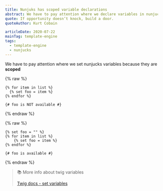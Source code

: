 ```yaml
---
title: Nunjuks has scoped variable declarations
abstract: We have to pay attention where we declare variables in nunjucks, because they are scoped!
quote: If opportunity doesn’t knock, build a door.
quoteAuthor: Kurt Cobain

articleDate: 2020-07-22
mainTag: template-engine
tags:
  - template-engine
  - nunjucks
---
```


We have to pay attention where we set nunjucks variables because they are **scoped**

{% raw %}
  ```twig
  {% for item in list %}
    {% set foo = item %}
  {% endfor %}

  {# foo is NOT available #}
  ```
{% endraw %}

{% raw %}
  ```twig
  {% set foo = "" %}
  {% for item in list %}
      {% set foo = item %}
  {% endfor %}

  {# foo is available #}
  ```
{% endraw %}

> 📚 More info about twig variables
>
> [Twig docs - set variables](https://twig.symfony.com/doc/3.x/tags/set.html)
